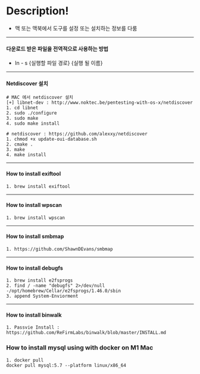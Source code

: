 # Description!
- 맥 또는 맥북에서 도구를 설정 또는 설치하는 정보를 다룸
---
#### 다운로드 받은 파일을 전역적으로 사용하는 방법
  - ln - s {실행할 파일 경로} {실행 될 이름}

---
#### Netdiscover 설치
```
# MAC 에서 netdiscover 설치
[+] libnet-dev : http://www.noktec.be/pentesting-with-os-x/netdiscover
1. cd libnet
2. sudo ./configure
3. sudo make
4. sudo make install

# netdiscover : https://github.com/alexxy/netdiscover
1. chmod +x update-oui-database.sh
2. cmake .
3. make
4. make install 
```

---
#### How to install exiftool
```
1. brew install exiftool
```

---
#### How to install wpscan
```
1. brew install wpscan 
```

---
#### How to install smbmap
```
1. https://github.com/ShawnDEvans/smbmap
```

---
#### How to install debugfs
```
1. brew install e2fsprogs
2. find / -name "debugfs" 2>/dev/null
-/opt/homebrew/Cellar/e2fsprogs/1.46.0/sbin
3. append System-Enviorment
```

---
#### How to install binwalk
```
1. Passvie Install : https://github.com/ReFirmLabs/binwalk/blob/master/INSTALL.md
```


### How to install mysql using with docker on M1 Mac
```
1. docker pull 
docker pull mysql:5.7 --platform linux/x86_64
```
